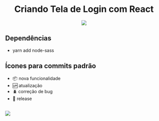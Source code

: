 <h1 align="center">Criando Tela de Login com React</h1>

<p align="center"><img src="https://media.giphy.com/media/Hrdv5AZnOiU2RwG8Mu/giphy.gif"/></p>

## Dependências

- yarn add node-sass

## Ícones para commits padrão

- :package: nova funcionalidade
- :up: atualização
- :beetle: correção de bug
- :checkered_flag: release <br/> <br/>

[<img src="https://img.shields.io/badge/linkedin-%230077B5.svg?&style=for-the-badge&logo=linkedin&logoColor=white" />](https://www.linkedin.com/in/nayane-menezes-dev-eng/)
